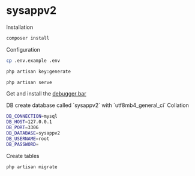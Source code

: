 # sysappv2

Installation
```sh
composer install
```
Configuration

```sh
cp .env.example .env 

php artisan key:generate

php artisan serve
```
Get and install the
[debugger bar](https://packagist.org/packages/barryvdh/laravel-debugbar)



DB
create database called ´sysappv2´ with ´utf8mb4_general_ci´ Collation

```sh
DB_CONNECTION=mysql
DB_HOST=127.0.0.1
DB_PORT=3306
DB_DATABASE=sysappv2
DB_USERNAME=root
DB_PASSWORD=
```
Create tables
```sh
php artisan migrate
```
